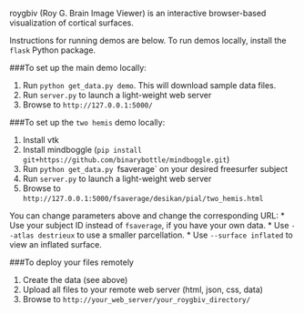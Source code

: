 roygbiv (Roy G. Brain Image Viewer) is an interactive browser-based visualization of cortical surfaces.

Instructions for running demos are below. To run demos locally, install the `flask` Python package.


###To set up the main demo locally:

1. Run `python get_data.py demo`. This will download sample data files.
2. Run `server.py` to launch a light-weight web server
3. Browse to `http://127.0.0.1:5000/`


###To set up the `two hemis` demo locally:
1. Install vtk
2. Install mindboggle (`pip install git+https://github.com/binarybottle/mindboggle.git`)
3. Run `python get_data.py `fsaverage` on your desired freesurfer subject
4. Run `server.py` to launch a light-weight web server
5. Browse to `http://127.0.0.1:5000/fsaverage/desikan/pial/two_hemis.html`
     
You can change parameters above and change the corresponding URL:
    * Use your subject ID instead of `fsaverage`, if you have your own data.
    * Use `--atlas destrieux` to use a smaller parcellation.
    * Use `--surface inflated` to view an inflated surface.

###To deploy your files remotely
1. Create the data (see above)
2. Upload all files to your remote web server (html, json, css, data)
3. Browse to `http://your_web_server/your_roygbiv_directory/` 
